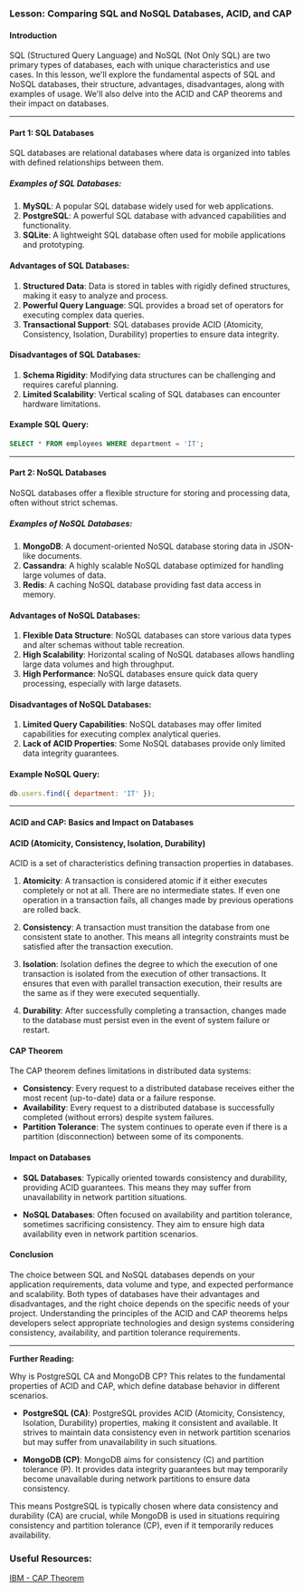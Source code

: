 ### Lesson: Comparing SQL and NoSQL Databases, ACID, and CAP

#### Introduction

SQL (Structured Query Language) and NoSQL (Not Only SQL) are two primary types of databases, each with unique characteristics and use cases. In this lesson, we'll explore the fundamental aspects of SQL and NoSQL databases, their structure, advantages, disadvantages, along with examples of usage. We'll also delve into the ACID and CAP theorems and their impact on databases.

---

#### Part 1: SQL Databases

SQL databases are relational databases where data is organized into tables with defined relationships between them.

##### Examples of SQL Databases:
1. **MySQL**: A popular SQL database widely used for web applications.
2. **PostgreSQL**: A powerful SQL database with advanced capabilities and functionality.
3. **SQLite**: A lightweight SQL database often used for mobile applications and prototyping.

#### Advantages of SQL Databases:

1. **Structured Data**: Data is stored in tables with rigidly defined structures, making it easy to analyze and process.
2. **Powerful Query Language**: SQL provides a broad set of operators for executing complex data queries.
3. **Transactional Support**: SQL databases provide ACID (Atomicity, Consistency, Isolation, Durability) properties to ensure data integrity.

#### Disadvantages of SQL Databases:

1. **Schema Rigidity**: Modifying data structures can be challenging and requires careful planning.
2. **Limited Scalability**: Vertical scaling of SQL databases can encounter hardware limitations.

#### Example SQL Query:

```sql
SELECT * FROM employees WHERE department = 'IT';
```

---

#### Part 2: NoSQL Databases

NoSQL databases offer a flexible structure for storing and processing data, often without strict schemas.

##### Examples of NoSQL Databases:
1. **MongoDB**: A document-oriented NoSQL database storing data in JSON-like documents.
2. **Cassandra**: A highly scalable NoSQL database optimized for handling large volumes of data.
3. **Redis**: A caching NoSQL database providing fast data access in memory.

#### Advantages of NoSQL Databases:

1. **Flexible Data Structure**: NoSQL databases can store various data types and alter schemas without table recreation.
2. **High Scalability**: Horizontal scaling of NoSQL databases allows handling large data volumes and high throughput.
3. **High Performance**: NoSQL databases ensure quick data query processing, especially with large datasets.

#### Disadvantages of NoSQL Databases:

1. **Limited Query Capabilities**: NoSQL databases may offer limited capabilities for executing complex analytical queries.
2. **Lack of ACID Properties**: Some NoSQL databases provide only limited data integrity guarantees.

#### Example NoSQL Query:

```javascript
db.users.find({ department: 'IT' });
```

---

#### ACID and CAP: Basics and Impact on Databases

#### ACID (Atomicity, Consistency, Isolation, Durability)

ACID is a set of characteristics defining transaction properties in databases.

1. **Atomicity**: A transaction is considered atomic if it either executes completely or not at all. There are no intermediate states. If even one operation in a transaction fails, all changes made by previous operations are rolled back.

2. **Consistency**: A transaction must transition the database from one consistent state to another. This means all integrity constraints must be satisfied after the transaction execution.

3. **Isolation**: Isolation defines the degree to which the execution of one transaction is isolated from the execution of other transactions. It ensures that even with parallel transaction execution, their results are the same as if they were executed sequentially.

4. **Durability**: After successfully completing a transaction, changes made to the database must persist even in the event of system failure or restart.

#### CAP Theorem

The CAP theorem defines limitations in distributed data systems:

- **Consistency**: Every request to a distributed database receives either the most recent (up-to-date) data or a failure response.
- **Availability**: Every request to a distributed database is successfully completed (without errors) despite system failures.
- **Partition Tolerance**: The system continues to operate even if there is a partition (disconnection) between some of its components.

#### Impact on Databases

- **SQL Databases**: Typically oriented towards consistency and durability, providing ACID guarantees. This means they may suffer from unavailability in network partition situations.

- **NoSQL Databases**: Often focused on availability and partition tolerance, sometimes sacrificing consistency. They aim to ensure high data availability even in network partition scenarios.

#### Conclusion

The choice between SQL and NoSQL databases depends on your application requirements, data volume and type, and expected performance and scalability. Both types of databases have their advantages and disadvantages, and the right choice depends on the specific needs of your project. Understanding the principles of the ACID and CAP theorems helps developers select appropriate technologies and design systems considering consistency, availability, and partition tolerance requirements.

---

**Further Reading:**

Why is PostgreSQL CA and MongoDB CP? This relates to the fundamental properties of ACID and CAP, which define database behavior in different scenarios.

- **PostgreSQL (CA)**: PostgreSQL provides ACID (Atomicity, Consistency, Isolation, Durability) properties, making it consistent and available. It strives to maintain data consistency even in network partition scenarios but may suffer from unavailability in such situations.

- **MongoDB (CP)**: MongoDB aims for consistency (C) and partition tolerance (P). It provides data integrity guarantees but may temporarily become unavailable during network partitions to ensure data consistency.

This means PostgreSQL is typically chosen where data consistency and durability (CA) are crucial, while MongoDB is used in situations requiring consistency and partition tolerance (CP), even if it temporarily reduces availability.

### Useful Resources:
[IBM - CAP Theorem](https://www.ibm.com/topics/cap-theorem)